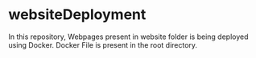 # websiteDeployment

In this repository, Webpages present in website folder is being deployed using Docker.
Docker File is present in the root directory.

